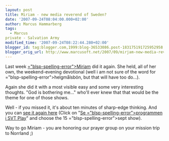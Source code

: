 ```yaml
---
layout: post
title: Miriam - new media reverend of Sweden?
date: '2007-09-24T08:04:00.000+02:00'
author: Marcus Hammarberg
tags:
  - Marcus
private - Salvation Army
modified_time: '2007-09-24T08:22:44.280+02:00'
blogger_id: tag:blogger.com,1999:blog-36533086.post-183175191725952958
blogger_orig_url: http://www.marcusoft.net/2007/09/mirjam-new-media-reverend-of-sweden.html
---
```


Last week [<span>="blsp-spelling-error">Miriam</span>](http://marcushammarberg.blogspot.com/2007/08/morning-devotional-by-friend-of-mine.html)
did it again. She held, all of her own, the weekend-evening devotional
(well i am not sure of the word for <span>="blsp-spelling-error">helgmålsbön</span>, but that will have too
do...).

Again she did it with a most visible easy and some very interesting
thoughts. "God is bothering me..." who'll ever knew that that would be
the theme for one of those shows.

Well - if you missed it, it's about ten minutes of sharp-edge thinking.
And you can [see it again
here](http://www.svt.se/svt/jsp/Crosslink.jsp?d=69758) (Click on
"<a href="javascript:SgOpenArgs(" target="_top"
data-d="52840&amp;lid=puff_836905&amp;lpos=lasMer&#39;,&#39;largevideoplayer&#39;,790,600,&#39;scrolling=no,resizable=no,status=yes&#39;)&quot;">Se
<span>="blsp-spelling-error">programmen</span> i <span
id="SPELLING_ERROR_3" class="blsp-spelling-error">SVT</span> Play</a>"
and choose the 15 <span>="blsp-spelling-error">sept</span> show).

Way to go <span id="SPELLING_ERROR_5" class="blsp-spelling-error">Miriam
</span>- you are honoring our prayer group on your mission trip to <span
id="SPELLING_ERROR_6" class="blsp-spelling-error">Norrland</span> ;)
